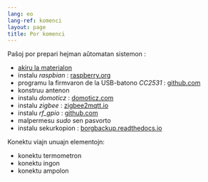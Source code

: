 ```yaml
---
lang: eo
lang-ref: komenci
layout: page
title: Por komenci
---
```


Paŝoj por prepari hejman aŭtomatan sistemon :  

* [akiru la materialon](_posts/2020-08-31-aparataro.md)
* instalu _raspbian_ : [raspberry.org](https://www.raspberrypi.org/documentation/installation/installing-images/README.md)
* programu la firmvaron de la USB-batono _CC2531_ : [github.com](https://github.com/jmichault/flash_cc2531)
* konstruu antenon
* instalu _domoticz_ : [domoticz.com](https://www.domoticz.com/wiki/Raspberry_Pi)
* instalu _zigbee_ : [zigbee2mqtt.io](https://www.zigbee2mqtt.io/getting_started/running_zigbee2mqtt.html)
* instalu _rf_gpio_ : [github.com](https://github.com/jmichault/rf_gpio/blob/master/LeguMin.md)
* malpermesu _sudo_ sen pasvorto
* instalu sekurkopion : [borgbackup.readthedocs.io](https://borgbackup.readthedocs.io/en/stable/installation.html)

Konektu viajn unuajn elementojn:  
* konektu termometron
* konektu ingon
* konektu ampolon

